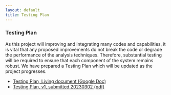 ```yaml
---
layout: default
title: Testing Plan
---
```


### Testing Plan

As this project will improving and integrating many codes and capabilities, it is vital that any proposed improvements do not break the code or degrade the performance of the analysis techniques. Therefore, substantial testing will be required to ensure that each component of the system remains robust. We have prepared a Testing Plan which will be updated as the project progresses. 
 - [Testing Plan, Living document (Google Doc)](https://docs.google.com/document/d/1n8k7ir6jLWj3-G_KJWzjEDlQQmDruYxvIWrzfIXR-jM/edit?usp=sharing)
 - [Testing Plan, v1, submitted 20230302 (pdf)](../../documents/20230302_FY22_WPO_Test_Plan_NA22OAR4590527_Vigh_v1.pdf)